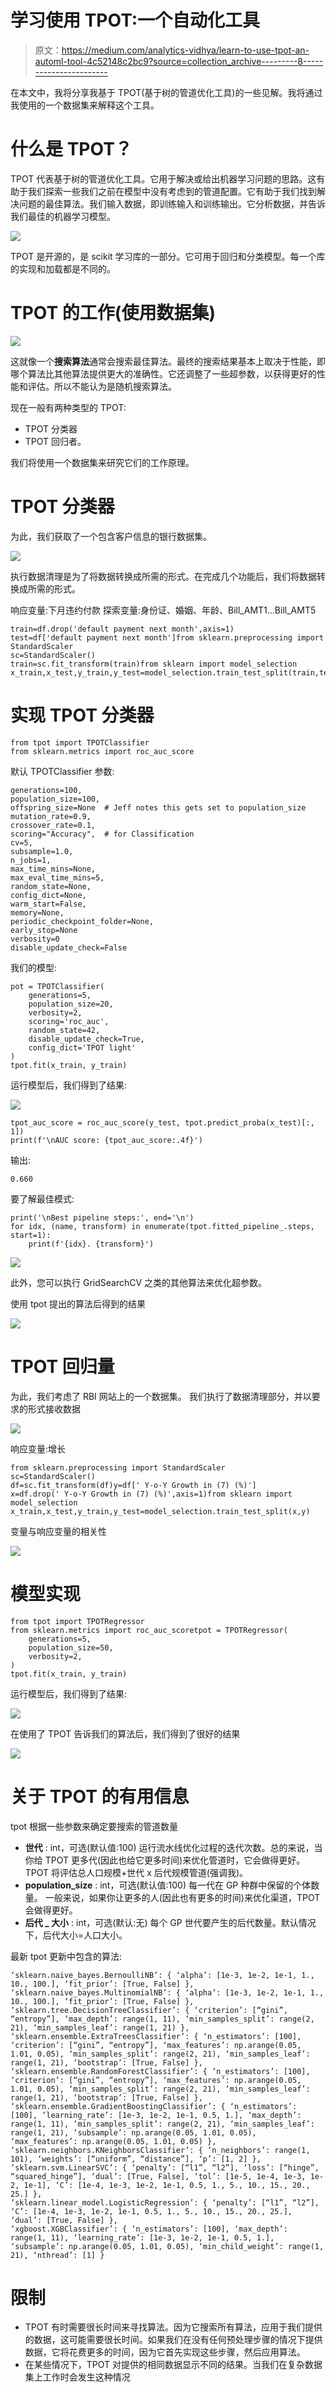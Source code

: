 # 学习使用 TPOT:一个自动化工具

> 原文：<https://medium.com/analytics-vidhya/learn-to-use-tpot-an-automl-tool-4c52148c2bc9?source=collection_archive---------8----------------------->

在本文中，我将分享我基于 TPOT(基于树的管道优化工具)的一些见解。我将通过我使用的一个数据集来解释这个工具。

# 什么是 TPOT？

TPOT 代表基于树的管道优化工具。它用于解决或给出机器学习问题的思路。这有助于我们探索一些我们之前在模型中没有考虑到的管道配置。它有助于我们找到解决问题的最佳算法。我们输入数据，即训练输入和训练输出。它分析数据，并告诉我们最佳的机器学习模型。

![](img/566fead9ad279b52262f9a22e7cae73b.png)

TPOT 是开源的，是 scikit 学习库的一部分。它可用于回归和分类模型。每一个库的实现和加载都是不同的。

# TPOT 的工作(使用数据集)

![](img/1b799c03fc0bc8b88db538b740898fe7.png)

这就像一个**搜索算法**通常会搜索最佳算法。最终的搜索结果基本上取决于性能，即哪个算法比其他算法提供更大的准确性。它还调整了一些超参数，以获得更好的性能和评估。所以不能认为是随机搜索算法。

现在一般有两种类型的 TPOT:

*   TPOT 分类器
*   TPOT 回归者。

我们将使用一个数据集来研究它们的工作原理。

# TPOT 分类器

为此，我们获取了一个包含客户信息的银行数据集。

![](img/8b020a9772fc72f801b32eedcdd93ef9.png)

执行数据清理是为了将数据转换成所需的形式。在完成几个功能后，我们将数据转换成所需的形式。

响应变量:下月违约付款
探索变量:身份证、婚姻、年龄、Bill_AMT1…Bill_AMT5

```
train=df.drop('default payment next month',axis=1)
test=df['default payment next month']from sklearn.preprocessing import StandardScaler
sc=StandardScaler()
train=sc.fit_transform(train)from sklearn import model_selection
x_train,x_test,y_train,y_test=model_selection.train_test_split(train,test)
```

# 实现 TPOT 分类器

```
from tpot import TPOTClassifier
from sklearn.metrics import roc_auc_score
```

默认 TPOTClassifier 参数:

```
generations=100, 
population_size=100, 
offspring_size=None  # Jeff notes this gets set to population_size
mutation_rate=0.9, 
crossover_rate=0.1, 
scoring="Accuracy",  # for Classification
cv=5, 
subsample=1.0, 
n_jobs=1,
max_time_mins=None, 
max_eval_time_mins=5,
random_state=None, 
config_dict=None,
warm_start=False, 
memory=None,
periodic_checkpoint_folder=None, 
early_stop=None
verbosity=0
disable_update_check=False
```

我们的模型:

```
pot = TPOTClassifier(
    generations=5,
    population_size=20,
    verbosity=2,
    scoring='roc_auc',
    random_state=42,
    disable_update_check=True,
    config_dict='TPOT light'
)
tpot.fit(x_train, y_train)
```

运行模型后，我们得到了结果:

![](img/7bea346dbe1494fa179aff5f7056232e.png)

```
tpot_auc_score = roc_auc_score(y_test, tpot.predict_proba(x_test)[:, 1])
print(f'\nAUC score: {tpot_auc_score:.4f}')
```

输出:

```
0.660
```

要了解最佳模式:

```
print('\nBest pipeline steps:', end='\n')
for idx, (name, transform) in enumerate(tpot.fitted_pipeline_.steps, start=1):
    print(f'{idx}. {transform}')
```

![](img/c76aca87620bc269bf7b8ae994f9abb2.png)

此外，您可以执行 GridSearchCV 之类的其他算法来优化超参数。

使用 tpot 提出的算法后得到的结果

![](img/3c1735757aa98ae77a1341cf8c202398.png)

# TPOT 回归量

为此，我们考虑了 RBI 网站上的一个数据集。
我们执行了数据清理部分，并以要求的形式接收数据

![](img/46e11a3bba5e4ab5ff5e40dc9dcc5555.png)

响应变量:增长

```
from sklearn.preprocessing import StandardScaler
sc=StandardScaler()
df=sc.fit_transform(df)y=df[' Y-o-Y Growth in (7) (%)']
x=df.drop(' Y-o-Y Growth in (7) (%)',axis=1)from sklearn import model_selection
x_train,x_test,y_train,y_test=model_selection.train_test_split(x,y)
```

变量与响应变量的相关性

![](img/635a9ae3fa86cc12831e254f04152667.png)

# 模型实现

```
from tpot import TPOTRegressor
from sklearn.metrics import roc_auc_scoretpot = TPOTRegressor(
    generations=5,
    population_size=50,
    verbosity=2,
)
tpot.fit(x_train, y_train)
```

运行模型后，我们得到了结果:

![](img/84c8c93105e25faf4d685919c43a7cc2.png)

在使用了 TPOT 告诉我们的算法后，我们得到了很好的结果

![](img/3fc2a3f8760de1f72b49dd53aee23f5b.png)

# 关于 TPOT 的有用信息

tpot 根据一些参数来确定要搜索的管道数量

*   **世代** : int，可选(默认值:100)
    运行流水线优化过程的迭代次数。总的来说，当你给 TPOT 更多代(因此也给它更多时间)来优化管道时，它会做得更好。TPOT 将评估总人口规模+世代 x 后代规模管道(强调我)。
*   **population_size** : int，可选(默认值:100)
    每一代在 GP 种群中保留的个体数量。
    一般来说，如果你让更多的人(因此也有更多的时间)来优化渠道，TPOT 会做得更好。
*   **后代 _ 大小** : int，可选(默认:无)
    每个 GP 世代要产生的后代数量。默认情况下，后代大小=人口大小。

最新 tpot 更新中包含的算法:

```
‘sklearn.naive_bayes.BernoulliNB’: { ‘alpha’: [1e-3, 1e-2, 1e-1, 1., 10., 100.], ‘fit_prior’: [True, False] }, 
‘sklearn.naive_bayes.MultinomialNB’: { ‘alpha’: [1e-3, 1e-2, 1e-1, 1., 10., 100.], ‘fit_prior’: [True, False] }, 
‘sklearn.tree.DecisionTreeClassifier’: { ‘criterion’: [“gini”, “entropy”], ‘max_depth’: range(1, 11), ‘min_samples_split’: range(2, 21), ‘min_samples_leaf’: range(1, 21) }, 
‘sklearn.ensemble.ExtraTreesClassifier’: { ‘n_estimators’: [100], ‘criterion’: [“gini”, “entropy”], ‘max_features’: np.arange(0.05, 1.01, 0.05), ‘min_samples_split’: range(2, 21), ‘min_samples_leaf’: range(1, 21), ‘bootstrap’: [True, False] },
‘sklearn.ensemble.RandomForestClassifier’: { ‘n_estimators’: [100], ‘criterion’: [“gini”, “entropy”], ‘max_features’: np.arange(0.05, 1.01, 0.05), ‘min_samples_split’: range(2, 21), ‘min_samples_leaf’: range(1, 21), ‘bootstrap’: [True, False] }, 
‘sklearn.ensemble.GradientBoostingClassifier’: { ‘n_estimators’: [100], ‘learning_rate’: [1e-3, 1e-2, 1e-1, 0.5, 1.], ‘max_depth’: range(1, 11), ‘min_samples_split’: range(2, 21), ‘min_samples_leaf’: range(1, 21), ‘subsample’: np.arange(0.05, 1.01, 0.05), ‘max_features’: np.arange(0.05, 1.01, 0.05) },
‘sklearn.neighbors.KNeighborsClassifier’: { ‘n_neighbors’: range(1, 101), ‘weights’: [“uniform”, “distance”], ‘p’: [1, 2] }, 
‘sklearn.svm.LinearSVC’: { ‘penalty’: [“l1”, “l2”], ‘loss’: [“hinge”, “squared_hinge”], ‘dual’: [True, False], ‘tol’: [1e-5, 1e-4, 1e-3, 1e-2, 1e-1], ‘C’: [1e-4, 1e-3, 1e-2, 1e-1, 0.5, 1., 5., 10., 15., 20., 25.] }, 
‘sklearn.linear_model.LogisticRegression’: { ‘penalty’: [“l1”, “l2”], ‘C’: [1e-4, 1e-3, 1e-2, 1e-1, 0.5, 1., 5., 10., 15., 20., 25.], ‘dual’: [True, False] }, 
‘xgboost.XGBClassifier’: { ‘n_estimators’: [100], ‘max_depth’: range(1, 11), ‘learning_rate’: [1e-3, 1e-2, 1e-1, 0.5, 1.], ‘subsample’: np.arange(0.05, 1.01, 0.05), ‘min_child_weight’: range(1, 21), ‘nthread’: [1] }
```

# 限制

*   TPOT 有时需要很长时间来寻找算法。因为它搜索所有算法，应用于我们提供的数据，这可能需要很长时间。如果我们在没有任何预处理步骤的情况下提供数据，它将花费更多的时间，因为它首先实现这些步骤，然后应用算法。
*   在某些情况下，TPOT 对提供的相同数据显示不同的结果。当我们在复杂数据集上工作时会发生这种情况